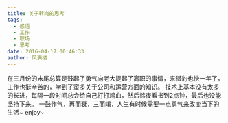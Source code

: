 ```yaml
---
title: 关于转岗的思考
tags:
  - 感悟
  - 工作
  - 职场
  - 思考
date: 2016-04-17 00:46:33
author: 风满楼
---
```


在三月份的末尾总算是鼓起了勇气向老大提起了离职的事情，来猎豹也快一年了，工作也挺辛苦的，学到了蛮多关于公司和运营方面的知识。
技术上基本没有太多的长进，每隔一段时间总会给自己打打鸡血，然后熬夜看书到2点钟，最后也没能坚持下来。
一鼓作气，再而衰，三而竭，人生有时候需要一点勇气来改变当下的生活~
enjoy~


